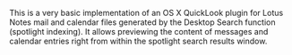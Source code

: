 This is a very basic implementation of an OS X QuickLook plugin for Lotus Notes mail and calendar files generated by the Desktop Search function (spotlight indexing).
It allows previewing the content of messages and calendar entries right from within the spotlight search results window.